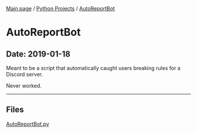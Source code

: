 [Main page](/) / [Python Projects](/python) / [AutoReportBot](/python/2019-01-18_AutoReportBot)

# AutoReportBot

## Date: 2019-01-18

Meant to be a script that automatically caught users breaking rules for a Discord server.

Never worked.

-----

## Files

[AutoReportBot.py](AutoReportBot.py)